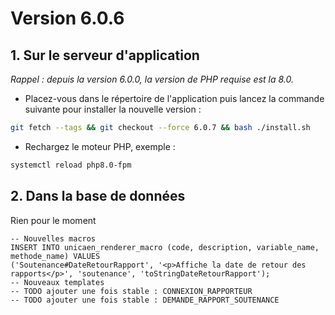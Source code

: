 # Version 6.0.6

## 1. Sur le serveur d'application

*Rappel : depuis la version 6.0.0, la version de PHP requise est la 8.0.*

- Placez-vous dans le répertoire de l'application puis lancez la commande suivante
  pour installer la nouvelle version :

```bash
git fetch --tags && git checkout --force 6.0.7 && bash ./install.sh
```

- Rechargez le moteur PHP, exemple :

```bash
systemctl reload php8.0-fpm
```

## 2. Dans la base de données

Rien pour le moment
```postgresql
-- Nouvelles macros
INSERT INTO unicaen_renderer_macro (code, description, variable_name, methode_name) VALUES 
('Soutenance#DateRetourRapport', '<p>Affiche la date de retour des rapports</p>', 'soutenance', 'toStringDateRetourRapport');
-- Nouveaux templates
-- TODO ajouter une fois stable : CONNEXION_RAPPORTEUR
-- TODO ajouter une fois stable : DEMANDE_RAPPORT_SOUTENANCE
```